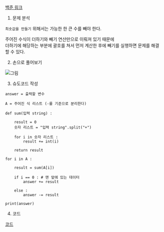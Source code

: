 [백준 링크](https://www.acmicpc.net/problem/1541)

1. 문제 분석 

`최솟값을 만들기` 위해서는 가능한 한 큰 수를 빼야 한다. 

주어진 수식이 더하기와 빼기 연산만으로 이뤄져 있기 때문에  
더하기에 해당하는 부분에 괄호를 쳐서 먼저 계산한 후에 빼기를 실행하면 문제를 해결할 수 있다. 

2. 손으로 풀어보기 

![그림](../../image/day11/36번_001.jpg)

3. 슈도코드 작성 

``` 
answer = 출력할 변수 

A = 주어진 식 리스트 (-를 기준으로 분리한다)

def sum(입력 string) : 
    
    result = 0
    숫자 리스트 = "입력 string".split("+")

    for i in 숫자 리스트 : 
        result += int(i)

    return result 

for i in A : 

    result = sum(A[i])

    if i == 0 : # 맨 앞에 있는 데이터 
        answer += result 

    else : 
        answer -= result 

print(answer)
```

4. 코드

[코드](../../code/day11/036_최솟값을만드는괄호배치찾기.py)